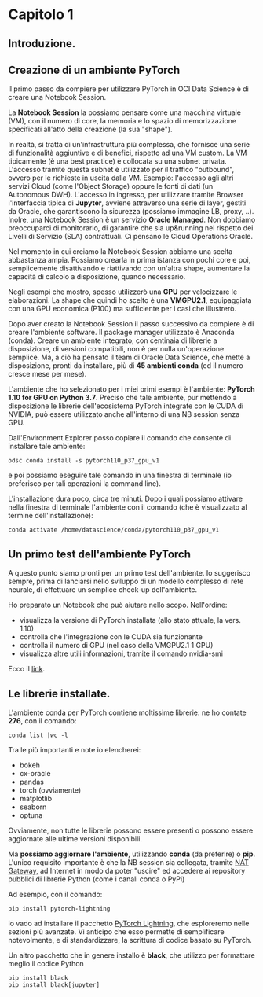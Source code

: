 # Capitolo 1

## Introduzione.

## Creazione di un ambiente PyTorch

Il primo passo da compiere per utilizzare PyTorch in OCI Data Science è di creare una Notebook Session.

La **Notebook Session** la possiamo pensare come una macchina virtuale (VM), con il numero di core, la memoria e 
lo spazio di memorizzazione specificati all'atto della creazione (la sua "shape").

In realtà, si tratta di un'infrastruttura più complessa, che fornisce una serie di funzionalità aggiuntive e di benefici, rispetto ad 
una VM custom.
La VM tipicamente (è una best practice) è collocata su una subnet privata. L'accesso tramite questa subnet è utilizzato per il traffico "outbound", ovvero 
per le richieste in uscita dalla VM. Esempio: l'accesso agli altri servizi Cloud (come l'Object Storage) oppure le fonti di dati (un Autonomous DWH).
L'accesso in ingresso, per utilizzare tramite Browser l'interfaccia tipica di **Jupyter**, avviene attraverso una serie di layer, gestiti da Oracle, che garantiscono la sicurezza (possiamo immagine LB, proxy, ..).
Inolre, una Notebook Session è un servizio **Oracle Managed**. Non dobbiamo preoccuparci di monitorarlo, di garantire che sia up&running nel rispetto dei Livelli di Servizio (SLA) contrattuali. Ci pensano le Cloud Operations Oracle.

Nel momento in cui creiamo la Notebook Session abbiamo una scelta abbastanza ampia. Possiamo crearla in prima istanza con pochi core e poi, semplicemente disattivando e riattivando con un'altra shape, aumentare la capacità di calcolo a disposizione, quando necessario.

Negli esempi che mostro, spesso utilizzerò una **GPU** per velocizzare le elaborazioni. La shape che quindi ho scelto è una **VMGPU2.1**, equipaggiata con una GPU economica (P100) ma sufficiente per i casi che illustrerò.

Dopo aver creato la Notebook Session il passo successivo da compiere è di creare l'ambiente software.
Il package manager utilizzato è Anaconda (conda).
Creare un ambiente integrato, con centinaia di librerie a disposizione, di versioni compatibili, non è per nulla un'operazione semplice.
Ma, a ciò ha pensato il team di Oracle Data Science, che mette a disposizione, pronti da installare, più di **45 ambienti conda** (ed il numero cresce mese per mese).

L'ambiente che ho selezionato per i miei primi esempi è l'ambiente: **PyTorch 1.10 for GPU on Python 3.7**.
Preciso che tale ambiente, pur mettendo a disposizione le librerie dell'ecosistema PyTorch integrate con le CUDA di NVIDIA, può essere utilizzato anche all'interno di una
NB session senza GPU.

Dall'Environment Explorer posso copiare il comando che consente di installare tale ambiente:

```
odsc conda install -s pytorch110_p37_gpu_v1 
```

e poi possiamo eseguire tale comando in una finestra di terminale (io preferisco per tali operazioni la command line).

L'installazione dura poco, circa tre minuti. Dopo i quali possiamo attivare nella finestra di terminale l'ambiente con il comando (che è visualizzato al
termine dell'installazione):

```
conda activate /home/datascience/conda/pytorch110_p37_gpu_v1
```

## Un primo test dell'ambiente PyTorch

A questo punto siamo pronti per un primo test dell'ambiente. Io suggerisco sempre, prima di lanciarsi nello sviluppo di un modello complesso di rete neurale, di effettuare un semplice check-up dell'ambiente.

Ho preparato un Notebook che può aiutare nello scopo. Nell'ordine:
* visualizza la versione di PyTorch installata (allo stato attuale, la vers. 1.10)
* controlla che l'integrazione con le CUDA sia funzionante
* controlla il numero di GPU (nel caso della VMGPU2.1 1 GPU)
* visualizza altre utili informazioni, tramite il comando nvidia-smi

Ecco il [link](./check_pytorch_and_gpu.ipynb).

## Le librerie installate.

L'ambiente conda per PyTorch contiene moltissime librerie: ne ho contate **276**, con il comando:
```
conda list |wc -l
```
Tra le più importanti e note io elencherei:
* bokeh
* cx-oracle
* pandas
* torch (ovviamente)
* matplotlib
* seaborn
* optuna

Ovviamente, non tutte le librerie possono essere presenti o possono essere aggiornate alle ultime versioni disponibili.

Ma **possiamo aggiornare l'ambiente**, utilizzando **conda** (da preferire) o **pip**.
L'unico requisito importante è che la NB session sia collegata, tramite [NAT Gateway](https://docs.oracle.com/en-us/iaas/Content/Network/Tasks/NATgateway.htm), ad Internet in modo da poter "uscire" ed accedere ai repository pubblici di librerie Python (come i canali conda o PyPi)

Ad esempio, con il comando:
```
pip install pytorch-lightning
```
io vado ad installare il pacchetto [PyTorch Lightning](https://www.pytorchlightning.ai/), che esploreremo nelle sezioni più avanzate. Vi anticipo che esso permette di semplificare notevolmente, e di standardizzare, la scrittura di codice basato su PyTorch.

Un altro pacchetto che in genere installo è **black**, che utilizzo per formattare meglio il codice Python
```
pip install black
pip install black[jupyter]
```




